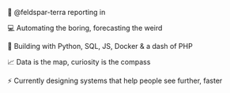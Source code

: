 👋 @feldspar-terra reporting in

💻 Automating the boring, forecasting the weird

🧰 Building with Python, SQL, JS, Docker & a dash of PHP

📈 Data is the map, curiosity is the compass

⚡ Currently designing systems that help people see further, faster
<!-- - 💞️ I’m looking to collaborate on 
- 📫 How to reach me ... -->

<!---
feldspar-terra/feldspar-terra is a ✨ special ✨ repository because its `README.md` (this file) appears on your GitHub profile.
You can click the Preview link to take a look at your changes.
--->
